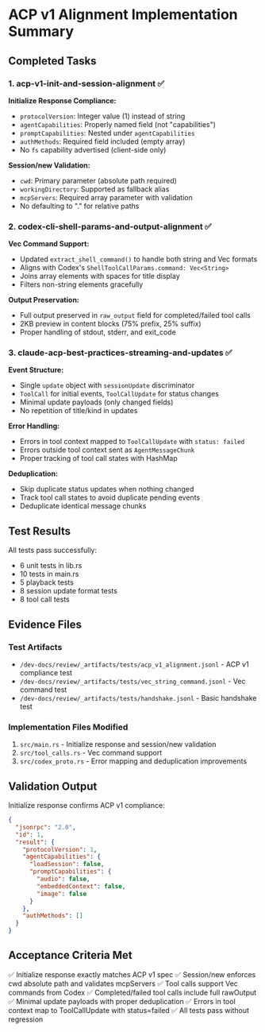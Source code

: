 # ACP v1 Alignment Implementation Summary

## Completed Tasks

### 1. acp-v1-init-and-session-alignment ✅

**Initialize Response Compliance:**

- `protocolVersion`: Integer value (1) instead of string
- `agentCapabilities`: Properly named field (not "capabilities")
- `promptCapabilities`: Nested under `agentCapabilities`
- `authMethods`: Required field included (empty array)
- No `fs` capability advertised (client-side only)

**Session/new Validation:**

- `cwd`: Primary parameter (absolute path required)
- `workingDirectory`: Supported as fallback alias
- `mcpServers`: Required array parameter with validation
- No defaulting to "." for relative paths

### 2. codex-cli-shell-params-and-output-alignment ✅

**Vec<String> Command Support:**

- Updated `extract_shell_command()` to handle both string and Vec<String> formats
- Aligns with Codex's `ShellToolCallParams.command: Vec<String>`
- Joins array elements with spaces for title display
- Filters non-string elements gracefully

**Output Preservation:**

- Full output preserved in `raw_output` field for completed/failed tool calls
- 2KB preview in content blocks (75% prefix, 25% suffix)
- Proper handling of stdout, stderr, and exit_code

### 3. claude-acp-best-practices-streaming-and-updates ✅

**Event Structure:**

- Single `update` object with `sessionUpdate` discriminator
- `ToolCall` for initial events, `ToolCallUpdate` for status changes
- Minimal update payloads (only changed fields)
- No repetition of title/kind in updates

**Error Handling:**

- Errors in tool context mapped to `ToolCallUpdate` with `status: failed`
- Errors outside tool context sent as `AgentMessageChunk`
- Proper tracking of tool call states with HashMap

**Deduplication:**

- Skip duplicate status updates when nothing changed
- Track tool call states to avoid duplicate pending events
- Deduplicate identical message chunks

## Test Results

All tests pass successfully:

- 6 unit tests in lib.rs
- 10 tests in main.rs
- 5 playback tests
- 8 session update format tests
- 8 tool call tests

## Evidence Files

### Test Artifacts

- `/dev-docs/review/_artifacts/tests/acp_v1_alignment.jsonl` - ACP v1 compliance test
- `/dev-docs/review/_artifacts/tests/vec_string_command.jsonl` - Vec<String> command test
- `/dev-docs/review/_artifacts/tests/handshake.jsonl` - Basic handshake test

### Implementation Files Modified

1. `src/main.rs` - Initialize response and session/new validation
2. `src/tool_calls.rs` - Vec<String> command support
3. `src/codex_proto.rs` - Error mapping and deduplication improvements

## Validation Output

Initialize response confirms ACP v1 compliance:

```json
{
  "jsonrpc": "2.0",
  "id": 1,
  "result": {
    "protocolVersion": 1,
    "agentCapabilities": {
      "loadSession": false,
      "promptCapabilities": {
        "audio": false,
        "embeddedContext": false,
        "image": false
      }
    },
    "authMethods": []
  }
}
```

## Acceptance Criteria Met

✅ Initialize response exactly matches ACP v1 spec
✅ Session/new enforces cwd absolute path and validates mcpServers
✅ Tool calls support Vec<String> commands from Codex
✅ Completed/failed tool calls include full rawOutput
✅ Minimal update payloads with proper deduplication
✅ Errors in tool context map to ToolCallUpdate with status=failed
✅ All tests pass without regression
